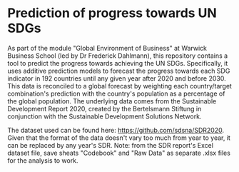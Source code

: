 # Prediction of progress towards UN SDGs

As part of the module "Global Environment of Business" at Warwick Business School (led by Dr Frederick Dahlmann), this repository contains a tool to predict the progress towards achieving the UN SDGs.
Specifically, it uses additive prediction models to forecast the progress towards each SDG indicator in 192 countries until any given year after 2020 and before 2030. This data is reconciled to a global forecast by weighting each country/target combination's prediction with the country's population as a percentage of the global population.
The underlying data comes from the Sustainable Development Report 2020, created by the Bertelsmann Stiftung in conjunction with the Sustainable Development Solutions Network.


The dataset used can be found here: https://github.com/sdsna/SDR2020. Given that the format of the data doesn't vary too much from year to year, it can be replaced by any year's SDR. Note: from the SDR report's Excel dataset file, save sheats "Codebook" and "Raw Data" as separate .xlsx files for the analysis to work.
